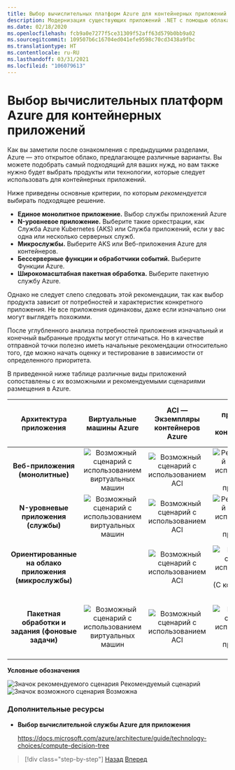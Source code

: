 ```yaml
---
title: Выбор вычислительных платформ Azure для контейнерных приложений
description: Модернизация существующих приложений .NET с помощью облака Azure и контейнеров Windows | Выбор вычислительных платформ Azure для контейнерных приложений
ms.date: 02/18/2020
ms.openlocfilehash: fcb9a0e7277f5ce31309f52aff63d579b0bb9a02
ms.sourcegitcommit: 109507b6c16704ed041efe9598c70cd3438a9fbc
ms.translationtype: HT
ms.contentlocale: ru-RU
ms.lasthandoff: 03/31/2021
ms.locfileid: "106079613"
---
```

# <a name="choosing-azure-compute-platforms-for-container-based-applications"></a>Выбор вычислительных платформ Azure для контейнерных приложений

Как вы заметили после ознакомления с предыдущими разделами, Azure — это открытое облако, предлагающее различные варианты. Вы можете подобрать самый подходящий для ваших нужд, но вам также нужно будет выбрать продукты или технологии, которые следует использовать для контейнерных приложений.

Ниже приведены основные критерии, по которым *рекомендуется* выбирать подходящее решение.

- **Единое монолитное приложение.** Выбор службы приложений Azure
- **N-уровневое приложение.** Выберите такие оркестрации, как Служба Azure Kubernetes (AKS) или Служба приложений, если у вас одна или несколько серверных служб.
- **Микрослужбы.** Выберите AKS или Веб-приложения Azure для контейнеров.
- **Бессерверные функции и обработчики событий.** Выберите Функции Azure.
- **Широкомасштабная пакетная обработка.** Выберите пакетную службу Azure.

Однако не следует слепо следовать этой рекомендации, так как выбор продукта зависит от потребностей и характеристик конкретного приложения. Не все приложения одинаковы, даже если изначально они могут выглядеть похожими.

После углубленного анализа потребностей приложения изначальный и конечный выбранные продукты могут отличаться. Но в качестве отправной точки полезно иметь начальные рекомендации относительно того, где можно начать оценку и тестирование в зависимости от определенного приоритета.

В приведенной ниже таблице различные виды приложений сопоставлены с их возможными и рекомендуемыми сценариями размещения в Azure.

| Архитектура приложения | Виртуальные машины Azure | ACI — Экземпляры контейнеров Azure | Служба приложений Azure (с контейнерами и без них) | AKS — Служба Azure Kubernetes | Проверка | Пакетная служба Azure |
|:------------------------:|:--:|:--:|:--:|:--:|:--:|:--:|
| **Веб-приложения (монолитные)**         | ![Возможный сценарий с использованием виртуальных машин](media/choosing-azure-compute-options-for-container-based-applications/possible.png) | ![Возможный сценарий с использованием ACI](media/choosing-azure-compute-options-for-container-based-applications/possible.png) | ![Рекомендуемый сценарий с использованием Службы приложений](media/choosing-azure-compute-options-for-container-based-applications/recommended.png) | ![Возможный сценарий с использованием AKS](media/choosing-azure-compute-options-for-container-based-applications/possible.png) | | |
| **N-уровневые приложения (службы)**        | ![Возможный сценарий с использованием виртуальных машин](media/choosing-azure-compute-options-for-container-based-applications/possible.png) | ![Возможный сценарий с использованием ACI](media/choosing-azure-compute-options-for-container-based-applications/possible.png) | ![Рекомендуемый сценарий с использованием Службы приложений](media/choosing-azure-compute-options-for-container-based-applications/recommended.png) | ![Возможный сценарий с использованием AKS](media/choosing-azure-compute-options-for-container-based-applications/possible.png) | ![Возможный сценарий с использованием Функций Azure](media/choosing-azure-compute-options-for-container-based-applications/possible.png) | |
| **Ориентированные на облако приложения (микрослужбы)**  | | ![Возможный сценарий с использованием ACI](media/choosing-azure-compute-options-for-container-based-applications/possible.png) | ![Возможный сценарий с использованием ACI](media/choosing-azure-compute-options-for-container-based-applications/possible.png) <br/> (С&nbsp;контейнерами) | ![Рекомендуемый сценарий с использованием AKS](media/choosing-azure-compute-options-for-container-based-applications/recommended.png) <br/> (Контейнеры&nbsp;Linux)| ![Рекомендуемый сценарий с использованием Функций Azure](media/choosing-azure-compute-options-for-container-based-applications/recommended.png) <br/> (На основе событий) | |
| **Пакетная обработки и задания (фоновые задачи)** | ![Возможный сценарий с использованием виртуальных машин](media/choosing-azure-compute-options-for-container-based-applications/possible.png) | ![Возможный сценарий с использованием ACI](media/choosing-azure-compute-options-for-container-based-applications/possible.png) | ![Возможный сценарий с использованием Службы приложений](media/choosing-azure-compute-options-for-container-based-applications/possible.png) | ![Возможный сценарий с использованием AKS](media/choosing-azure-compute-options-for-container-based-applications/possible.png) | ![Рекомендуемый сценарий с использованием Функций Azure](media/choosing-azure-compute-options-for-container-based-applications/recommended.png) <br/> (Фоновые&nbsp;задачи) | ![Возможный сценарий с использованием пакетной службы Azure](media/choosing-azure-compute-options-for-container-based-applications/recommended.png) <br/> (Большой масштаб) |

**Условные обозначения**

![Значок рекомендуемого сценария](media/choosing-azure-compute-options-for-container-based-applications/recommended.png) Рекомендуемый сценарий \
![Значок возможного сценария](media/choosing-azure-compute-options-for-container-based-applications/possible.png) Возможна

### <a name="additional-resources"></a>Дополнительные ресурсы

- **Выбор вычислительной службы Azure для приложения**

    <https://docs.microsoft.com/azure/architecture/guide/technology-choices/compute-decision-tree>

> [!div class="step-by-step"]
> [Назад](when-to-deploy-windows-containers-to-azure-container-service-kubernetes.md)
> [Вперед](build-resilient-services-ready-for-the-cloud-embrace-transient-failures-in-the-cloud.md)
